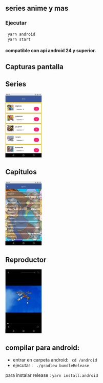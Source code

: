 ## series anime y mas

### Ejecutar
     yarn android
     yarn start
    
#### compatible con api android 24 y superior.

## Capturas pantalla 
<div style={{display:"inline-block",padding:30}}>

## Series
<img src='./vistasApp/capturas/2_series.png' height='200' />
</div>
<div style={{display:"inline-block",padding:30}}>

## Capitulos
<img src='./vistasApp/capturas/3_capitulos.png' height='200' />
</div>
<div style={{display:"inline-block",padding:30}}>

## Reproductor
<img src='./vistasApp/capturas/4_reproductor.png' height='200' />
</div>

## compilar para android:
    
- entrar en carpeta android: <code> cd /android</code> 
-  ejecutar :
<code> ./gradlew bundleRelease </code> 

para instalar release :
<code>yarn install:android</code>



